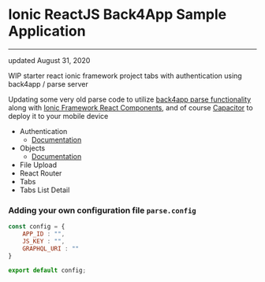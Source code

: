 # Ionic ReactJS Back4App Sample Application
---
updated August 31, 2020

WIP starter react ionic framework project tabs with authentication using back4app / parse server

Updating some very old parse code to utilize [back4app parse functionality](https://www.back4app.com/) along with [Ionic Framework React Components](https://ionicframework.com/docs/react/overview), and of course [Capacitor](https://capacitor.ionicframework.com/docs/) to deploy it to your mobile device

- Authentication
    - [Documentation](https://docs.parseplatform.org/js/guide/#users)
- Objects
    - [Documentation](https://docs.parseplatform.org/js/guide/#objects)
- File Upload
- React Router
- Tabs
- Tabs List Detail

### Adding your own configuration file `parse.config`

```javascript
const config = {
    APP_ID : "",
    JS_KEY : "",
    GRAPHQL_URI : ""
}

export default config;
```


